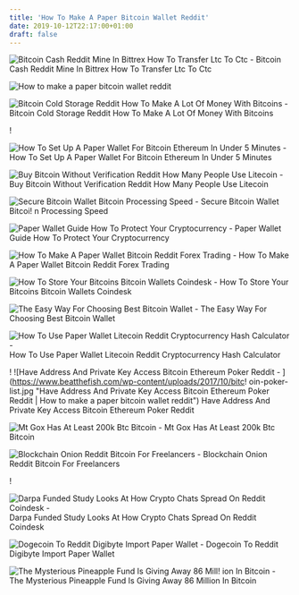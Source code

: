 ```yaml
---
title: 'How To Make A Paper Bitcoin Wallet Reddit'
date: 2019-10-12T22:17:00+01:00
draft: false
---
```


![Bitcoin Cash Reddit Mine In Bittrex How To Transfer Ltc To Ctc - ](https://cdn-ak.f.st-hatena.com/images/fotolife/c/chibikujira/20180227/20180227021730.png "Bitcoin Cash Reddit Mine In Bittrex How To Transfer Ltc To Ctc | How to make a paper bitcoin wallet reddit") Bitcoin Cash Reddit Mine In Bittrex How To Transfer Ltc To Ctc

![How to make a paper bitcoin wallet reddit](https://i0.wp.com/i.redd.it/ly0ohp9d0k231.jpg?ssl=1 "How to make a paper bitcoin wallet reddit") 

![Bitcoin Cold Storage Reddit How To Make A Lot Of Money With Bitcoins - ](https://i.redd.it/j5dxfgpbfj7z.png "Bitcoin Cold Storage Reddit How To Make A Lot Of Money With Bitcoins | How to make a paper bitcoin wallet reddit") Bitcoin Cold Storage Reddit How To Make A Lot Of Money With Bitcoins

!

![How To Set Up A Paper Wallet For Bitcoin Ethereum In Under 5 Minutes - ](https://i.ytimg.com/vi/ZmL3Gj94fjA/hqdefault.jpg "How To Set Up A Paper Wallet For Bitcoin Ethereum In Under 5 Minutes | How to make a paper bitcoin wallet reddit") How To Set Up A Paper Wallet For Bitcoin Ethereum In Under 5 Minutes

![Buy Bitcoin Without Verification Reddit How Many People Use Litecoin - ](http://i.imgur.com/Xa9OuNw.png "Buy Bitcoin Without Verification Reddit How Many People Use Litecoin | How to make a paper bitcoin wallet reddit") Buy Bitcoin Without Verification Reddit How Many People Use Litecoin

![Secure Bitcoin Wallet Bitcoin Processing Speed - ](http://media02.hongkiat.com/thumbs/640x410/bitcoin-wallets.jpg "Secure Bitcoin Wallet Bitcoin Processing Speed | How to make a!    paper bitcoin wallet reddit") Secure Bitcoin Wallet Bitcoi! n Processing Speed

![Paper Wallet Guide How To Protect Your Cryptocurrency - ](https://embedwistia-a.akamaihd.net/deliveries/21d775cee9deefb5648942a4eed0e682d9001b49.jpg?image_crop_resized=1920x1080 "Paper Wallet Guide How To Protect Your Cryptocurrency | How to make a paper bitcoin wallet reddit") Paper Wallet Guide How To Protect Your Cryptocurrency

![How To Make A Paper Wallet Bitcoin Reddit Forex Trading - ](http://i.imgur.com/3W9zQi5.jpg "How To Make A Paper Wallet Bitcoin Reddit Forex Trading | How to make a paper bitcoin wallet reddit") How To Make A Paper Wallet Bitcoin Reddit Forex Trading

![How To Store Your Bitcoins Bitcoin Wallets Coindesk - ](https://static.coindesk.com/wp-content/uploads/2013/08/bitcoin-paper-coin-and-USB-wallets.jpg "How To Sto!   re Your Bitcoins Bitcoin Wallets Coindesk | How to make a paper bitcoin wallet reddit") How To Store Your Bitcoins Bitcoin Wallets Coindesk

![The Easy Way For Choosing Best Bitcoin Wallet - ](https://www.arbitrage.expert/p_client/blog/article/images/2/best-bitcoin-wallet-review.jpg "The Easy Way For Choosing Best Bitcoin Wallet | How to make a paper bitcoin wallet reddit") The Easy Way For Choosing Best Bitcoin Wallet

![How To Use Paper Wallet Litecoin Reddit Cryptocurrency Hash Calculator - ](https://bitnewsbot.b-cdn.net/wp-content/uploads/2017/12/1513444026_537_six-holiday-gift-ideas-for-your-picky-crypto-fan.jpg "How To Use Paper Wallet Litecoin Reddit Cryptocurrency Hash Calculator | How to make a paper bitcoin wallet reddit") How To Use Paper Wallet Litecoin Reddit Cryptocurrency Hash Calculator

! ![Have Address And Private Key Access Bitcoin Ethereum Poker Reddit - ](https://www.beatthefish.com/wp-content/uploads/2017/10/bitc!   oin-poker-list.jpg "Have Address And Private Key Access Bitcoin Ethereum Poker Reddit | How to make a paper bitcoin wallet reddit") Have Address And Private Key Access Bitcoin Ethereum Poker Reddit

![Mt Gox Has At Least 200k Btc Bitcoin - ](http://i.imgur.com/D01Wvfr.jpg "Mt Gox Has At Least 200k Btc Bitcoin | How to make a paper bitcoin wallet reddit") Mt Gox Has At Least 200k Btc Bitcoin

![Blockchain Onion Reddit Bitcoin For Freelancers - ](https://i.redditmedia.com/6-dY2Gp_uKpi78FlriNhBJ0l0_TFWzfgBUhwxyw407Q.png?w=1024&s=984dc46382755cc5ec988467b018ed8b "Blockchain Onion Reddit Bitcoin For Freelancers | How to make a paper bitcoin wallet reddit") Blockchain Onion Reddit Bitcoin For Freelancers

!

![Darpa Funded Study Looks At How Crypto Chats Spread On Reddit Coindesk - ](https://static.coindesk.com/wp-content/uploads/2018/05/reddit-860x430.jpg "Darpa Funded Study Looks At How Crypto Chats Spread On Reddit Coindesk | How to make a paper bitcoin wallet reddit") Darpa Funded Study Looks At How Crypto Chats Spread On Reddit Coindesk

![Dogecoin To Reddit Digibyte Import Paper Wallet - ](https://i.ytimg.com/vi/edbmwYjKoz0/maxresdefault.jpg "Dogecoin To Reddit Digibyte Import Paper Wallet | How to make a paper bitcoin wallet reddit") Dogecoin To Reddit Digibyte Import Paper Wallet

![The Mysterious Pineapple Fund Is Giving Away 86 Mill!   ion In Bitcoin - ](https://fsmedia.imgix.net/ca/c6/bc/d7/673b/4b4e/ae8a/2a1b87cb6862/giphygif.gif?rect=59%2C0%2C382%2C286&auto=compress&dpr=2&w=382&fm=jpg "The Mysterious Pineapple Fund Is Giving Away !   86 Million In Bitcoin | How to make a paper bitcoin wallet reddit") The Mysterious Pineapple Fund Is Giving Away 86 Million In Bitcoin